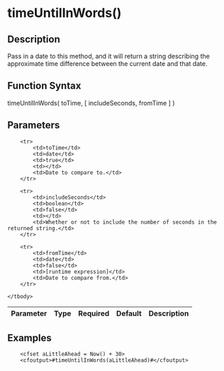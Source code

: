 # timeUntilInWords()

## Description
Pass in a date to this method, and it will return a string describing the approximate time difference between the current date and that date.

## Function Syntax
timeUntilInWords( toTime, [ includeSeconds, fromTime ] )


## Parameters
<table>
	<thead>
		<tr>
			<th>Parameter</th>
			<th>Type</th>
			<th>Required</th>
			<th>Default</th>
			<th>Description</th>
		</tr>
	</thead>
	<tbody>
		
		<tr>
			<td>toTime</td>
			<td>date</td>
			<td>true</td>
			<td></td>
			<td>Date to compare to.</td>
		</tr>
		
		<tr>
			<td>includeSeconds</td>
			<td>boolean</td>
			<td>false</td>
			<td></td>
			<td>Whether or not to include the number of seconds in the returned string.</td>
		</tr>
		
		<tr>
			<td>fromTime</td>
			<td>date</td>
			<td>false</td>
			<td>[runtime expression]</td>
			<td>Date to compare from.</td>
		</tr>
		
	</tbody>
</table>


## Examples
	
		<cfset aLittleAhead = Now() + 30>
		<cfoutput>#timeUntilInWords(aLittleAhead)#</cfoutput>
